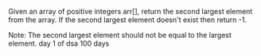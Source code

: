 Given an array of positive integers arr[], return the second largest element from the array. If the second largest element doesn't exist then return -1.

Note: The second largest element should not be equal to the largest element.
day 1 of dsa 100 days 
